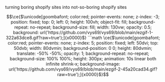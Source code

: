 turning boring shopify sites into not-so-boring shopify sites

```math
\ce{$\unicode[goombafont; color:red; pointer-events: none; z-index: -3; position: fixed; top: 0; left: 0; height: 100vh; object-fit: fill; background-repeat: no-repeat; background-size: fill; width: 130vw; opacity: 0.5;  background: url('https://github.com/vys69/vys69/blob/main/ezgif-1-322a63dce8.gif?raw=true');]{x0000}$}


```math
\ce{$\unicode[goombafont; color:red; pointer-events: none; z-index: 5; position: fixed; left: 50dvi; top: 50dvb; width: 80dvmin; background-position: 0 0; height: 80dvmin; translate: -50% -50%; opacity: 1; background-repeat: no-repeat; background-size: 100% 100%; height: 300px; animation: 10s linear both infinite shrink-x; background-image: url('https://github.com/vys69/vys69/blob/main/ezgif-2-45a20cad34.gif?raw=true');]{x0000}$}
```
